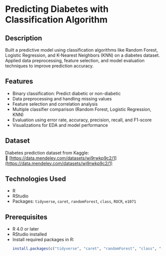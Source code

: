 # Predicting Diabetes with Classification Algorithm

## Description
Built a predictive model using classification algorithms like Random Forest, Logistic Regression, and K-Nearest Neighbors (KNN) on a diabetes dataset. Applied data preprocessing, feature selection, and model evaluation techniques to improve prediction accuracy.

## Features
- Binary classification: Predict diabetic or non-diabetic
- Data preprocessing and handling missing values
- Feature selection and correlation analysis
- Multiple classifier comparison (Random Forest, Logistic Regression, KNN)
- Evaluation using error rate, accuracy, precision, recall, and F1-score
- Visualizations for EDA and model performance

## Dataset
Diabetes prediction dataset from Kaggle:  
🔗 [https://data.mendeley.com/datasets/wj9rwkp9c2/1](https://data.mendeley.com/datasets/wj9rwkp9c2/1)

## Technologies Used
- R  
- RStudio  
- Packages: `tidyverse`, `caret`, `randomForest`, `class`, `ROCR`, `e1071`

## Prerequisites
- R 4.0 or later  
- RStudio installed  
- Install required packages in R:
  ```r
  install.packages(c("tidyverse", "caret", "randomForest", "class", "ROCR", "e1071"))
